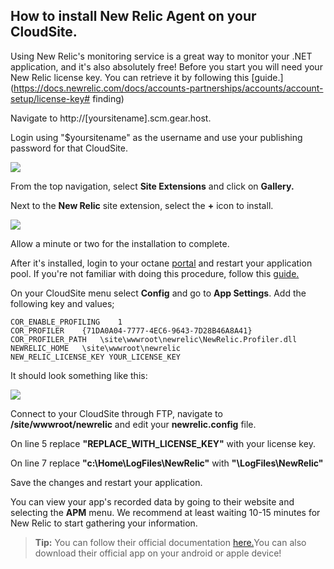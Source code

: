 ## How to install New Relic Agent on your CloudSite.

Using New Relic's monitoring service is a great way to monitor your .NET application, and it's also absolutely free!
Before you start you will need your New Relic license key. 
You can retrieve it by following this [guide.](https://docs.newrelic.com/docs/accounts-partnerships/accounts/account-setup/license-key# finding)




Navigate to http://[yoursitename].scm.gear.host.

Login using "$yoursitename" as the username and use your publishing password for that CloudSite.


<img src="https://raw.githubusercontent.com/Gearhost/docs/master/Images/relic1.PNG" />

From the top navigation, select **Site Extensions** and click on **Gallery.**

Next to the **New Relic** site extension, select the **+** icon to install. 

<img src="https://raw.githubusercontent.com/Gearhost/docs/master/Images/relic2.PNG" />

Allow a minute or two for the installation to complete.

After it's installed, login to your octane [portal](https://my.gearhost.com) and restart your application pool.
If you're not familiar with doing this procedure, follow this [guide.](https://www.gearhost.com/documentation/managing-your-application-pool-start-stop-or-restart)

On your CloudSite menu select **Config** and go to **App Settings**. Add the following key and values;


    COR_ENABLE_PROFILING	1
    COR_PROFILER	{71DA0A04-7777-4EC6-9643-7D28B46A8A41}
    COR_PROFILER_PATH	\site\wwwroot\newrelic\NewRelic.Profiler.dll
    NEWRELIC_HOME	\site\wwwroot\newrelic
	NEW_RELIC_LICENSE_KEY YOUR_LICENSE_KEY


It should look something like this: 

<img src="https://raw.githubusercontent.com/Gearhost/docs/master/Images/relic3.PNG" />

Connect to your CloudSite through FTP, navigate to **/site/wwwroot/newrelic** and edit your **newrelic.config** file.

On line 5 replace **"REPLACE_WITH_LICENSE_KEY"** with your license key.

On line 7 replace **"c:\Home\LogFiles\NewRelic"** with **"\LogFiles\NewRelic"**

Save the changes and restart your application.

You can view your app's recorded data by going to their website and selecting the **APM** menu. 
We recommend at least waiting 10-15 minutes for New Relic to start gathering your information.


>**Tip:** You can follow their official documentation [here.](https://docs.newrelic.com/docs/agents/net-agent/azure-installation/azure-portal)You can also download their official app on your android or apple device!
